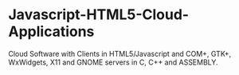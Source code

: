 Javascript-HTML5-Cloud-Applications
===================================

Cloud Software with Clients in HTML5/Javascript and COM+, GTK+, WxWidgets, X11 and GNOME servers in C, C++ and ASSEMBLY.
